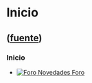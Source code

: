# Inicio
([fuente](https://campus.exactas.uba.ar/course/view.php?id=1026))
---
### Inicio

  - [![Foro](https://campus.exactas.uba.ar/theme/image.php/magazine/forum/1462913092/icon) Novedades Foro](https://campus.exactas.uba.ar/mod/forum/view.php?id=53784)

